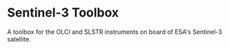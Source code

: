 Sentinel-3 Toolbox
==================

A toolbox for the OLCI and SLSTR instruments on board of ESA's Sentinel-3 satellite.
